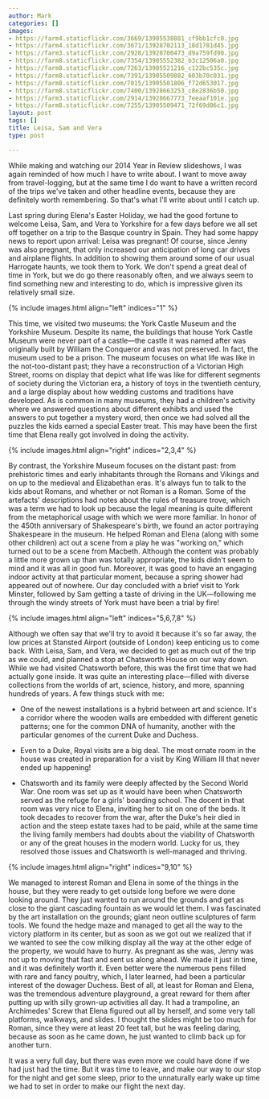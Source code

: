 ```yaml
---
author: Mark
categories: []
images:
- https://farm4.staticflickr.com/3669/13905538881_cf9bb1cfc0.jpg
- https://farm4.staticflickr.com/3671/13928702113_18d1781d45.jpg
- https://farm3.staticflickr.com/2928/13928700473_d9a759fd90.jpg
- https://farm8.staticflickr.com/7354/13905552382_b3c12506a0.jpg
- https://farm8.staticflickr.com/7263/13905521216_c122bc535c.jpg
- https://farm8.staticflickr.com/7391/13905509882_603b70c031.jpg
- https://farm8.staticflickr.com/7015/13905501806_f72d653017.jpg
- https://farm8.staticflickr.com/7400/13928663253_c8e2836b50.jpg
- https://farm3.staticflickr.com/2914/13928667773_7eeaaf101e.jpg
- https://farm8.staticflickr.com/7255/13905509471_72f69d06c1.jpg
layout: post
tags: []
title: Leisa, Sam and Vera
type: post

---
```



While making and watching our 2014 Year in Review slideshows, I was again reminded of how much I have to write about.  I want to move away from travel-logging, but at the same time I do want to have a written record of the trips we've taken and other headline events, because they are definitely worth remembering.  So that's what I'll write about until I catch up.

Last spring during Elena's Easter Holiday, we had the good fortune to welcome Leisa, Sam, and Vera to Yorkshire for a few days before we all set off together on a trip to the Basque country in Spain.  They had some happy news to report upon arrival: Leisa was pregnant!  Of course, since Jenny was also pregnant, that only increased our anticipation of long car drives and airplane flights.  In addition to showing them around some of our usual Harrogate haunts, we took them to York.  We don't spend a great deal of time in York, but we do go there reasonably often, and we always seem to find something new and interesting to do, which is impressive given its relatively small size.  

{% include images.html align="left" indices="1" %}

This time, we visited two museums: the York Castle Museum and the Yorkshire Museum.  Despite its name, the buildings that house York Castle Museum were never part of a castle&mdash;the castle it was named after was originally built by William the Conqueror and was not preserved.  In fact, the museum used to be a prison.  The museum focuses on what life was like in the not-too-distant past; they have a reconstruction of a Victorian High Street, rooms on display that depict what life was like for different segments of society during the Victorian era, a history of toys in the twentieth century, and a large display about how wedding customs and traditions have developed.  As is common in many museums, they had a children's activity where we answered questions about different exhibits and used the answers to put together a mystery word, then once we had solved all the puzzles the kids earned a special Easter treat.  This may have been the first time that Elena really got involved in doing the activity.

{% include images.html align="right" indices="2,3,4" %}

By contrast, the Yorkshire Museum focuses on the distant past: from prehistoric times and early inhabitants through the Romans and Vikings and on up to the medieval and Elizabethan eras.  It's always fun to talk to the kids about Romans, and whether or not Roman is a Roman.  Some of the artefacts' descriptions had notes about the rules of treasure trove, which was a term we had to look up because the legal meaning is quite different from the metaphorical usage with which we were more familiar.  In honor of the 450th anniversary of Shakespeare's birth, we found an actor portraying Shakespeare in the museum.  He helped Roman and Elena (along with some other children) act out a scene from a play he was "working on," which turned out to be a scene from Macbeth.  Although the content was probably a little more grown up than was totally appropriate, the kids didn't seem to mind and it was all in good fun.  Moreover, it was good to have an engaging indoor activity at that particular moment, because a spring shower had appeared out of nowhere.  Our day concluded with a brief visit to York Minster, followed by Sam getting a taste of driving in the UK&mdash;following me through the windy streets of York must have been a trial by fire! 


{% include images.html align="left" indices="5,6,7,8" %}

Although we often say that we'll try to avoid it because it's so far away, the low prices at Stansted Airport (outside of London) keep enticing us to come back.  With Leisa, Sam, and Vera, we decided to get as much out of the trip as we could, and planned a stop at Chatsworth House on our way down.  While we had visited Chatsworth before, this was the first time that we had actually gone inside.  It was quite an interesting place&mdash;filled with diverse collections from the worlds of art, science, history, and more, spanning hundreds of years.  A few things stuck with me: 

* One of the newest installations is a hybrid between art and science.  It's a corridor where the wooden walls are embedded with different genetic patterns; one for the common DNA of humanity, another with the particular genomes of the current Duke and Duchess.

* Even to a Duke, Royal visits are a big deal.  The most ornate room in the house was created in preparation for a visit by King William III that never ended up happening!

* Chatsworth and its family were deeply affected by the Second World War.  One room was set up as it would have been when Chatsworth served as the refuge for a girls' boarding school.  The docent in that room was very nice to Elena, inviting her to sit on one of the beds.  It took decades to recover from the war, after the Duke's heir died in action and the steep estate taxes had to be paid, while at the same time the living family members had doubts about the viability of Chatsworth or any of the great houses in the modern world.  Lucky for us, they resolved those issues and Chatsworth is well-managed and thriving.

{% include images.html align="right" indices="9,10" %}

We managed to interest Roman and Elena in some of the things in the house, but they were ready to get outside long before we were done looking around.  They just wanted to run around the grounds and get as close to the giant cascading fountain as we would let them.  I was fascinated by the art installation on the grounds; giant neon outline sculptures of farm tools.  We found the hedge maze and managed to get all the way to the victory platform in its center, but as soon as we got out we realized that if we wanted to see the cow milking display all the way at the other edge of the property, we would have to hurry.  As pregnant as she was, Jenny was not up to moving that fast and sent us along ahead.  We made it just in time, and it was definitely worth it.  Even better were the numerous pens filled with rare and fancy poultry, which, I later learned, had been a particular interest of the dowager Duchess.  Best of all, at least for Roman and Elena, was the tremendous adventure playground, a great reward for them after putting up with silly grown-up activities all day.  It had a trampoline, an Archimedes' Screw that Elena figured out all by herself, and some very tall platforms, walkways, and slides.  I thought the slides might be too much for Roman, since they were at least 20 feet tall, but he was feeling daring, because as soon as he came down, he just wanted to climb back up for another turn.

It was a very full day, but there was even more we could have done if we had just had the time.  But it was time to leave, and make our way to our stop for the night and get some sleep, prior to the unnaturally early wake up time we had to set in order to make our flight the next day.